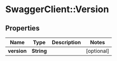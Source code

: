 # SwaggerClient::Version

## Properties
Name | Type | Description | Notes
------------ | ------------- | ------------- | -------------
**version** | **String** |  | [optional] 


